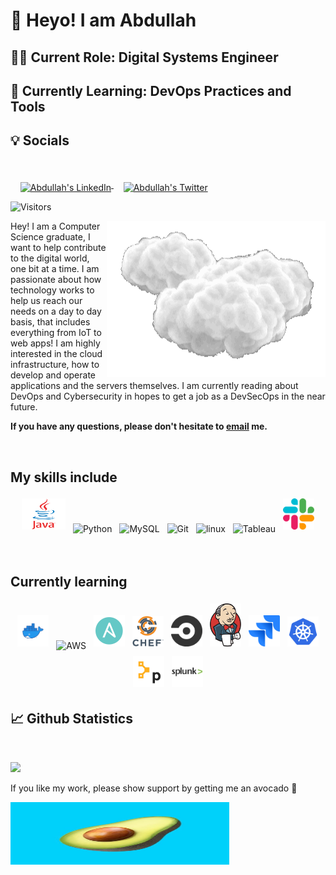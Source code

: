 # 👋 Heyo! I am Abdullah
## 🧑‍💻 Current Role: Digital Systems Engineer
## 🌱 Currently Learning: DevOps Practices and Tools
## 💡 Socials
<br>

&nbsp;&nbsp;&nbsp;
<a href="https://www.linkedin.com/in/aalromaihi/">
  <img align="middle" alt="Abdullah's LinkedIn" width="30px" src="https://raw.githubusercontent.com/peterthehan/peterthehan/master/assets/linkedin.svg" />
</a>
&nbsp;&nbsp;&nbsp;
<a href="https://twitter.com/AbdulllahAR_">
  <img align="middle" alt="Abdullah's Twitter" width="30px" src="https://raw.githubusercontent.com/peterthehan/peterthehan/master/assets/twitter.svg" />
</a>


![Visitors](https://api.visitorbadge.io/api/visitors?path=https%3A%2F%2Fgithub.com%2Fabdocado%2Fabdocado.git&label=Visitors&countColor=%23ba68c8)

<img src="https://github.com/abdocado/abdocado/blob/main/resources/icegif-1037.gif" width="350" height="250" align="right"/>

Hey! I am a Computer Science graduate, I want to help contribute to the digital world, one bit at a time. I am passionate about how technology works to help us reach our needs on a day to day basis, that includes everything from IoT to web apps! I am highly interested in the cloud infrastructure, how to develop and operate applications and the servers themselves. I am currently reading about DevOps and Cybersecurity in hopes to get a job as a DevSecOps in the near future.

**If you have any questions, please don't hesitate to [email](mailto:abdullah.arjobs@gmail.com) me.**

<br>

## My skills include
<p align="center">
	<img title="Java" alt="Java" src="https://github.com/abdocado/abdocado/blob/main/resources/java-60-1174953.webp" width="70" height="50" style="vertical-align:down; margin:4px"/>
	<img title="Python" alt="Python" src="https://raw.githubusercontent.com/Thomas-George-T/Thomas-George-T/master/assets/python.svg" width="40" height="40" style="vertical-align:down; margin:4px"/>
	<img title="MySQL" alt="MySQL" src="https://raw.githubusercontent.com/Thomas-George-T/Thomas-George-T/master/assets/mysql.svg" width="40" height="40" style="vertical-align:down; margin:4px"/>
	<img title="Git" alt="Git" src="https://raw.githubusercontent.com/Thomas-George-T/Thomas-George-T/master/assets/git.svg" width="70" height="40" style="vertical-align:down; margin:4px"/>
	<img title="linux" alt="linux" src="https://raw.githubusercontent.com/Thomas-George-T/Thomas-George-T/master/assets/linux-tux.svg" width="40" style="vertical-align:down; margin:4px"/>	
	<img title="Tableau" alt="Tableau" src="https://raw.githubusercontent.com/Thomas-George-T/Thomas-George-T/master/assets/tableau.svg" width="200" style="vertical-align:down; margin:4px"/>
    <img title="Slack" alt="Slack" src="/resources/slack.png" width="50" style="vertical-align:down; margin:4px"/>

</p>

<br>

## Currently learning

<p align="center">
    <img title="Docker" alt="Docker" src="/resources/Moby-logo-sm.webp" width="50" style="vertical-align:down; margin:4px"/>
	<img title="AWS" alt="AWS" src="https://raw.githubusercontent.com/Thomas-George-T/Thomas-George-T/master/assets/aws.svg" width="60" height="40" style="vertical-align:down; margin:4px"/>
    <img title="Ansible" alt="Ansible" src="/resources/ansible.png" width="50" style="vertical-align:down; margin:4px"/>
    <img title="Chef" alt="Chef" src="/resources/chef.png" width="50" style="vertical-align:down; margin:4px"/>
    <img title="CircleCI" alt="CircleCI" src="/resources/CircleCI.png" width="50" style="vertical-align:down; margin:4px"/>
    <img title="Jenkins" alt="Jenkins" src="/resources/jenkinsmain.png" width="50" style="vertical-align:down; margin:4px"/>
    <img title="Jira" alt="Jira" src="/resources/jira.png" width="50" style="vertical-align:down; margin:4px"/>
    <img title="Kubernetes" alt="Kubernetes" src="/resources/kubernetes.png" width="50" style="vertical-align:down; margin:4px"/>
    <img title="Puppet" alt="Puppet" src="/resources/puppet.png" width="50" style="vertical-align:down; margin:4px"/>
	<img title="Splunk" alt="Splunk" src="/resources/splunk.png" width="50" style="vertical-align:down; margin:4px"/>
	
</p>


## 📈 Github Statistics
<br>

[![](https://github-readme-stats.vercel.app/api?username=abdocado&&hide=stars&show_icons=true&theme=github_dark)](https://github.com/anuraghazra/github-readme-stats)
<br>

If you like my work, please show support by getting me an avocado 🥑

<a href=https://www.buymeacoffee.com/abdullaharM><img src="/resources/avocad.jpeg" alt="Buy me an avocado!" width="350" height="100"></a>